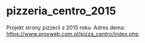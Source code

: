 # pizzeria_centro_2015
Projekt strony pizzerii z 2015 roku. Adres dema: https://www.proxweb.com.pl/pizza_centro/index.php
